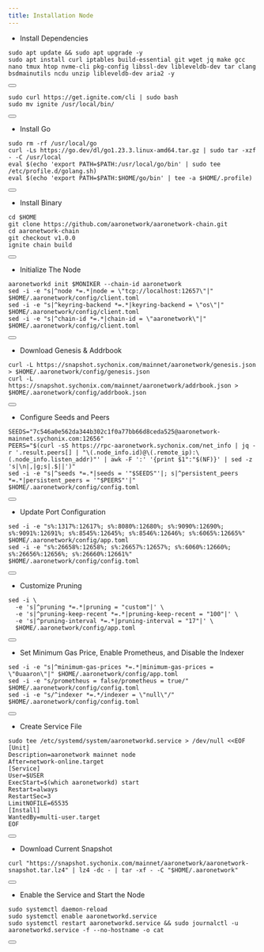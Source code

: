 ```yaml
---
title: Installation Node
---
```


- Install Dependencies 

<div class="code-block-wrapper">
  <pre><code>sudo apt update && sudo apt upgrade -y
sudo apt install curl iptables build-essential git wget jq make gcc nano tmux htop nvme-cli pkg-config libssl-dev libleveldb-dev tar clang bsdmainutils ncdu unzip libleveldb-dev aria2 -y</code></pre>
  <button class="copy-btn"><i class="fas fa-copy"></i></button>
</div>
<div class="code-block-wrapper">
  <pre><code>sudo curl https://get.ignite.com/cli | sudo bash
sudo mv ignite /usr/local/bin/</code></pre>
  <button class="copy-btn"><i class="fas fa-copy"></i></button>
</div>

- Install Go

<div class="code-block-wrapper">
  <pre><code>sudo rm -rf /usr/local/go
curl -Ls https://go.dev/dl/go1.23.3.linux-amd64.tar.gz | sudo tar -xzf - -C /usr/local
eval $(echo 'export PATH=$PATH:/usr/local/go/bin' | sudo tee /etc/profile.d/golang.sh)
eval $(echo 'export PATH=$PATH:$HOME/go/bin' | tee -a $HOME/.profile)</code></pre>
  <button class="copy-btn"><i class="fas fa-copy"></i></button>
</div>


- Install Binary

<div class="code-block-wrapper">
  <pre><code>cd $HOME
git clone https://github.com/aaronetwork/aaronetwork-chain.git
cd aaronetwork-chain
git checkout v1.0.0
ignite chain build</code></pre>
  <button class="copy-btn"><i class="fas fa-copy"></i></button>
</div>

- Initialize The Node

<div class="code-block-wrapper"><!-- Change chain id and port -->
  <pre><code>aaronetworkd init $MONIKER --chain-id aaronetwork
sed -i -e "s|^node *=.*|node = \"tcp://localhost:12657\"|" $HOME/.aaronetwork/config/client.toml
sed -i -e "s|^keyring-backend *=.*|keyring-backend = \"os\"|" $HOME/.aaronetwork/config/client.toml
sed -i -e "s|^chain-id *=.*|chain-id = \"aaronetwork\"|" $HOME/.aaronetwork/config/client.toml
</code></pre>
  <button class="copy-btn"><i class="fas fa-copy"></i></button>
</div><!-- Change chain id and port -->

- Download Genesis & Addrbook

<div class="code-block-wrapper">
  <pre><code>curl -L https://snapshot.sychonix.com/mainnet/aaronetwork/genesis.json > $HOME/.aaronetwork/config/genesis.json
curl -L https://snapshot.sychonix.com/mainnet/aaronetwork/addrbook.json > $HOME/.aaronetwork/config/addrbook.json</code></pre>
  <button class="copy-btn"><i class="fas fa-copy"></i></button>
</div>

- Configure Seeds and Peers

<div class="code-block-wrapper">
  <pre><code>SEEDS="7c546a0e562da344b302c1f0a77bb66d8ceda525@aaronetwork-mainnet.sychonix.com:12656"
PEERS="$(curl -sS https://rpc-aaronetwork.sychonix.com/net_info | jq -r '.result.peers[] | "\(.node_info.id)@\(.remote_ip):\(.node_info.listen_addr)"' | awk -F ':' '{print $1":"$(NF)}' | sed -z 's|\n|,|g;s|.$||')"
sed -i -e "s|^seeds *=.*|seeds = '"$SEEDS"'|; s|^persistent_peers *=.*|persistent_peers = '"$PEERS"'|" $HOME/.aaronetwork/config/config.toml</code></pre>
  <button class="copy-btn"><i class="fas fa-copy"></i></button>
</div>

- Update Port Configuration

<div class="code-block-wrapper">
  <pre><code>sed -i -e "s%:1317%:12617%; s%:8080%:12680%; s%:9090%:12690%; s%:9091%:12691%; s%:8545%:12645%; s%:8546%:12646%; s%:6065%:12665%" $HOME/.aaronetwork/config/app.toml
sed -i -e "s%:26658%:12658%; s%:26657%:12657%; s%:6060%:12660%; s%:26656%:12656%; s%:26660%:12661%" $HOME/.aaronetwork/config/config.toml</code></pre>
  <button class="copy-btn"><i class="fas fa-copy"></i></button>
</div>

- Customize Pruning

<div class="code-block-wrapper">
  <pre><code>sed -i \
  -e 's|^pruning *=.*|pruning = "custom"|' \
  -e 's|^pruning-keep-recent *=.*|pruning-keep-recent = "100"|' \
  -e 's|^pruning-interval *=.*|pruning-interval = "17"|' \
  $HOME/.aaronetwork/config/app.toml</code></pre>
  <button class="copy-btn"><i class="fas fa-copy"></i></button>
</div>

- Set Minimum Gas Price, Enable Prometheus, and Disable the Indexer

<div class="code-block-wrapper"><!-- Note: Change gas price and denom -->
  <pre><code>sed -i -e "s|^minimum-gas-prices *=.*|minimum-gas-prices = \"0uaaron\"|" $HOME/.aaronetwork/config/app.toml
sed -i -e "s/prometheus = false/prometheus = true/" $HOME/.aaronetwork/config/config.toml
sed -i -e "s/^indexer *=.*/indexer = \"null\"/" $HOME/.aaronetwork/config/config.toml</code></pre>
  <button class="copy-btn"><i class="fas fa-copy"></i></button>
</div><!-- Note: Change gas price and denom -->

- Create Service File

<div class="code-block-wrapper">
  <pre><code>sudo tee /etc/systemd/system/aaronetworkd.service &gt; /dev/null &lt;&lt;EOF
[Unit]
Description=aaronetwork mainnet node
After=network-online.target
[Service]
User=$USER
ExecStart=$(which aaronetworkd) start
Restart=always
RestartSec=3
LimitNOFILE=65535
[Install]
WantedBy=multi-user.target
EOF</code></pre>
  <button class="copy-btn"><i class="fas fa-copy"></i></button>
</div>

- Download Current Snapshot

<div class="code-block-wrapper">
  <pre><code>curl "https://snapshot.sychonix.com/mainnet/aaronetwork/aaronetwork-snapshot.tar.lz4" | lz4 -dc - | tar -xf - -C "$HOME/.aaronetwork"</code></pre>
  <button class="copy-btn"><i class="fas fa-copy"></i></button>
</div>

- Enable the Service and Start the Node

<div class="code-block-wrapper">
  <pre><code>sudo systemctl daemon-reload
sudo systemctl enable aaronetworkd.service
sudo systemctl restart aaronetworkd.service && sudo journalctl -u aaronetworkd.service -f --no-hostname -o cat</code></pre>
  <button class="copy-btn"><i class="fas fa-copy"></i></button>
</div>
